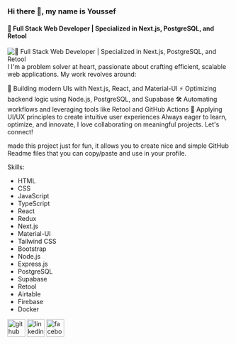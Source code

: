 

### Hi there 👋, my name is Youssef
####  🚀 Full Stack Web Developer | Specialized in Next.js, PostgreSQL, and Retool
![ 🚀 Full Stack Web Developer | Specialized in Next.js, PostgreSQL, and Retool](https://scontent.fcai19-6.fna.fbcdn.net/v/t39.30808-6/480997835_2450784518595322_7335018874349182113_n.jpg?_nc_cat=109&ccb=1-7&_nc_sid=6ee11a&_nc_eui2=AeHY9EA-eKeFO4D9S_Izn9Qxs7XblyfK_IqztduXJ8r8ilMb0Mqlxe3vPa5yUqZlRVlKMY6wbDVphaW4ItAH2CP5&_nc_ohc=wHF9J6aqdQQQ7kNvgF8_I-M&_nc_oc=AdhikZ7jHmOmFMu49KLkWtA9Ph4wMG-gSmG4vuHxBKfYgW0IignoSAFMRaMtFyBEYus&_nc_zt=23&_nc_ht=scontent.fcai19-6.fna&_nc_gid=aARuo32Byg_lBCEU63ieFA&oh=00_AYEXnzmmRT0yWMCaDYMPFdaGSBar_cJY1dEQRqXUz_0xCw&oe=67DB2AE1)
I I'm a problem solver at heart, passionate about crafting efficient, scalable web applications. My work revolves around:

🚀 Building modern UIs with Next.js, React, and Material-UI
⚡ Optimizing backend logic using Node.js, PostgreSQL, and Supabase
🛠️ Automating workflows and leveraging tools like Retool and GitHub Actions
🎨 Applying UI/UX principles to create intuitive user experiences
Always eager to learn, optimize, and innovate, I love collaborating on meaningful projects. Let's connect!

made this project just for fun, it allows you to create nice and simple GitHub Readme files that you can copy/paste and use in your profile.

Skills: 
* HTML
* CSS
* JavaScript
* TypeScript
* React
* Redux
* Next.js
* Material-UI
* Tailwind CSS
* Bootstrap
* Node.js
* Express.js
* PostgreSQL
* Supabase
* Retool
* Airtable
* Firebase
* Docker



[<img src='https://cdn.jsdelivr.net/npm/simple-icons@3.0.1/icons/github.svg' alt='github' height='40'>](https://github.com/Youssef-Atef257)  [<img src='https://cdn.jsdelivr.net/npm/simple-icons@3.0.1/icons/linkedin.svg' alt='linkedin' height='40'>](https://www.linkedin.com/in/youssef-atef-780b90200/)  [<img src='https://cdn.jsdelivr.net/npm/simple-icons@3.0.1/icons/facebook.svg' alt='facebook' height='40'>](https://www.facebook.com/profile.php?id=100009913926616)  






